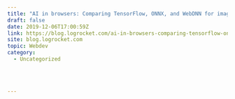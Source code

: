 ```yaml
---
title: "AI in browsers: Comparing TensorFlow, ONNX, and WebDNN for image classification"
draft: false
date: 2019-12-06T17:00:59Z
link: https://blog.logrocket.com/ai-in-browsers-comparing-tensorflow-onnx-and-webdnn-for-image-classification/?utm_medium=RSS&utm_source=hune
site: blog.logrocket.com
topic: Webdev
category:
  - Uncategorized
  
   
  

---
```

